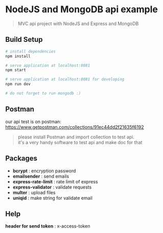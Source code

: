 # NodeJS and MongoDB api example

> MVC api project with NodeJS and Express and MongoDB

## Build Setup

``` bash
# install dependencies
npm install

# serve application at localhost:8081
npm start

# serve application at localhost:8081 for developing
npm run dev

# do not forget to run mongodb :)
```

## Postman

our api test is on postman:<br>
https://www.getpostman.com/collections/91ec44dd2f21635f6192

> please install Postman and import collection to test api. <br>
it's a very handy software to test api and make doc for that

## Packages

* **bcrypt** : encryption password
* **emailsender** : send emails
* **express-rate-limit** : rate limit of express
* **express-validator** : validate requests
* **multer** : upload files
* **uniqid** : make string for validate email

## Help

**header for send token** : x-access-token


